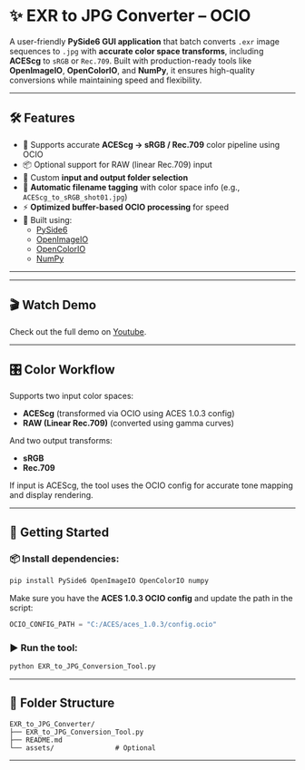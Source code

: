 # ✨ EXR to JPG Converter – OCIO

A user-friendly **PySide6 GUI application** that batch converts `.exr` image sequences to `.jpg` with **accurate color space transforms**, including **ACEScg** to `sRGB` or `Rec.709`. Built with production-ready tools like **OpenImageIO**, **OpenColorIO**, and **NumPy**, it ensures high-quality conversions while maintaining speed and flexibility.

---

## 🛠️ Features

- 🎨 Supports accurate **ACEScg → sRGB / Rec.709** color pipeline using OCIO  
- 📦 Optional support for RAW (linear Rec.709) input  
- 📁 Custom **input and output folder selection**  
- 🧠 **Automatic filename tagging** with color space info (e.g., `ACEScg_to_sRGB_shot01.jpg`)  
- ⚡ **Optimized buffer-based OCIO processing** for speed  
- 🧰 Built using:
  - [PySide6](https://doc.qt.io/qtforpython/)
  - [OpenImageIO](https://sites.google.com/site/openimageio/)
  - [OpenColorIO](https://opencolorio.org/)
  - [NumPy](https://numpy.org/)

---

---

## 🎬 Watch Demo

Check out the full demo on [Youtube](https://youtu.be/OSSNLqngobw).

---

## 🎛️ Color Workflow

Supports two input color spaces:
- **ACEScg** (transformed via OCIO using ACES 1.0.3 config)
- **RAW (Linear Rec.709)** (converted using gamma curves)

And two output transforms:
- **sRGB**
- **Rec.709**

If input is ACEScg, the tool uses the OCIO config for accurate tone mapping and display rendering.

---

## 🚀 Getting Started

### 📦 Install dependencies:

```bash
pip install PySide6 OpenImageIO OpenColorIO numpy
```

Make sure you have the **ACES 1.0.3 OCIO config** and update the path in the script:

```python
OCIO_CONFIG_PATH = "C:/ACES/aces_1.0.3/config.ocio"
```

### ▶️ Run the tool:

```bash
python EXR_to_JPG_Conversion_Tool.py
```

---

## 📂 Folder Structure

```
EXR_to_JPG_Converter/
├── EXR_to_JPG_Conversion_Tool.py
├── README.md
└── assets/               # Optional
```

---
